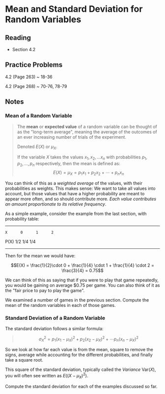 # Mean and Standard Deviation for Random Variables

## Reading

- Section 4.2

## Practice Problems

4.2 (Page 263)
  ~ 18-36

4.2 (Page 268)
  ~ 70-76, 78-79

## Notes

### Mean of a Random Variable

> The **mean** or **expected value** of a random variable can be thought of as the "long-term average", meaning the average of the outcomes of an ever increasing number of trials of the experiment.
>
> Denoted $E(X)$ or $\mu_X$.
>
> If the variable $X$ takes the values $x_1, x_2, \ldots x_n$ with probabilities $p_1, p_2, \ldots, p_n$ respectively, then the mean is defined as:
> $$E(X) = \mu_X = p_1x_1 + p_2x_2 + \cdots + p_nx_n$$

You can think of this as a *weighted average* of the values, with their probabilities as weights. This makes sense: We want to take all values into account, but those values that have a higher probability are meant to appear more often, and so should contribute more. *Each value contributes an amount proportionate to its relative frequency*.

As a simple example, consider the example from the last section, with probability table:

----- ------ ------ ------
    X      0      1      2
 P(X)  $1/2$  $1/4$  $1/4$
----- ------ ------ ------

Then for the mean we would have:

$$E(X) = \frac{1}{2}\cdot 0 + \frac{1}{4} \cdot 1 + \frac{1}{4} \cdot 2 = \frac{3}{4} = 0.75$$

We can think of this as saying that if you were to play that game repeatedly, you would be gaining on average $\$0.75$ per game. You can also think of it as the "fair price to pay to play the game".

We examined a number of games in the previous section. Compute the mean of the random variables in each of those games.

### Standard Deviation of a Random Variable

The standard deviation follows a similar formula:

> $$\sigma_X^2 = p_1 (x_1 - \mu_X)^2 + p_2 (x_2 - \mu_X)^2 + \cdots p_n (x_n - \mu_X)^2$$

So we look at how far each value is from the mean, square to remove the signs, average while accounting for the different probabilities, and finally take a square root.

This square of the standard deviation, typically called the *Variance* $\textrm{Var}(X)$, you will often see written as $E\left((X-\mu_X)^2\right)$.

Compute the standard deviation for each of the examples discussed so far.
